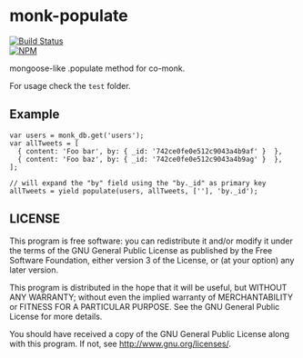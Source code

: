 
# monk-populate

[![Build Status](https://travis-ci.org/plasticpanda/monk-populate.svg?branch=master)](https://travis-ci.org/plasticpanda/monk-populate)  
[![NPM](https://nodei.co/npm/monk-populate.png)](https://nodei.co/npm/monk-populate/)


mongoose-like .populate method for co-monk.

For usage check the ```test``` folder.


## Example

```nodejs
var users = monk_db.get('users');
var allTweets = [
  { content: 'Foo bar', by: { _id: '742ce0fe0e512c9043a4b9af' }  },
  { content: 'Foo baz', by: { _id: '742ce0fe0e512c9043a4b9ag' }  },
];

// will expand the "by" field using the "by._id" as primary key
allTweets = yield populate(users, allTweets, [''], 'by._id');
```


## LICENSE

This program is free software: you can redistribute it and/or modify
it under the terms of the GNU General Public License as published by
the Free Software Foundation, either version 3 of the License, or
(at your option) any later version.

This program is distributed in the hope that it will be useful,
but WITHOUT ANY WARRANTY; without even the implied warranty of
MERCHANTABILITY or FITNESS FOR A PARTICULAR PURPOSE.  See the
GNU General Public License for more details.

You should have received a copy of the GNU General Public License
along with this program.  If not, see <http://www.gnu.org/licenses/>.

